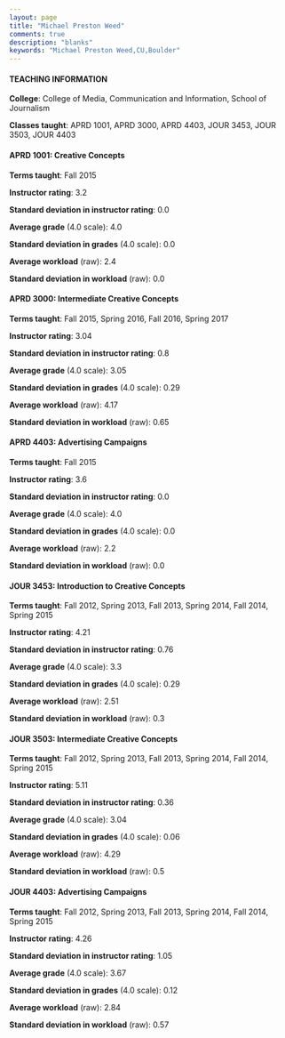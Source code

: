 ```yaml
---
layout: page
title: "Michael Preston Weed" 
comments: true
description: "blanks"
keywords: "Michael Preston Weed,CU,Boulder"
---
```

<head>
<script src="https://ajax.googleapis.com/ajax/libs/jquery/2.1.3/jquery.min.js"></script>
<script src="https://dl.dropboxusercontent.com/s/pc42nxpaw1ea4o9/highcharts.js?dl=0"></script>
<!-- <script src="../assets/js/highcharts.js"></script> -->
<style type="text/css">@font-face {
	font-family: "Bebas Neue";
	src: url(https://www.filehosting.org/file/details/544349/BebasNeue Regular.otf) format("opentype");
	}
	h1.Bebas { 
		font-family: "Bebas Neue", Verdana, Tahoma;
	}
</style>
</head>
	   
#### TEACHING INFORMATION

**College**: College of Media, Communication and Information, School of Journalism

**Classes taught**: APRD 1001, APRD 3000, APRD 4403, JOUR 3453, JOUR 3503, JOUR 4403

#### APRD 1001: Creative Concepts

**Terms taught**: Fall 2015

**Instructor rating**: 3.2

**Standard deviation in instructor rating**: 0.0

**Average grade** (4.0 scale): 4.0

**Standard deviation in grades** (4.0 scale): 0.0

**Average workload** (raw): 2.4

**Standard deviation in workload** (raw): 0.0

#### APRD 3000: Intermediate Creative Concepts

**Terms taught**: Fall 2015, Spring 2016, Fall 2016, Spring 2017

**Instructor rating**: 3.04

**Standard deviation in instructor rating**: 0.8

**Average grade** (4.0 scale): 3.05

**Standard deviation in grades** (4.0 scale): 0.29

**Average workload** (raw): 4.17

**Standard deviation in workload** (raw): 0.65

#### APRD 4403: Advertising Campaigns

**Terms taught**: Fall 2015

**Instructor rating**: 3.6

**Standard deviation in instructor rating**: 0.0

**Average grade** (4.0 scale): 4.0

**Standard deviation in grades** (4.0 scale): 0.0

**Average workload** (raw): 2.2

**Standard deviation in workload** (raw): 0.0

#### JOUR 3453: Introduction to Creative Concepts

**Terms taught**: Fall 2012, Spring 2013, Fall 2013, Spring 2014, Fall 2014, Spring 2015

**Instructor rating**: 4.21

**Standard deviation in instructor rating**: 0.76

**Average grade** (4.0 scale): 3.3

**Standard deviation in grades** (4.0 scale): 0.29

**Average workload** (raw): 2.51

**Standard deviation in workload** (raw): 0.3

#### JOUR 3503: Intermediate Creative Concepts

**Terms taught**: Fall 2012, Spring 2013, Fall 2013, Spring 2014, Fall 2014, Spring 2015

**Instructor rating**: 5.11

**Standard deviation in instructor rating**: 0.36

**Average grade** (4.0 scale): 3.04

**Standard deviation in grades** (4.0 scale): 0.06

**Average workload** (raw): 4.29

**Standard deviation in workload** (raw): 0.5

#### JOUR 4403: Advertising Campaigns

**Terms taught**: Fall 2012, Spring 2013, Fall 2013, Spring 2014, Fall 2014, Spring 2015

**Instructor rating**: 4.26

**Standard deviation in instructor rating**: 1.05

**Average grade** (4.0 scale): 3.67

**Standard deviation in grades** (4.0 scale): 0.12

**Average workload** (raw): 2.84

**Standard deviation in workload** (raw): 0.57

